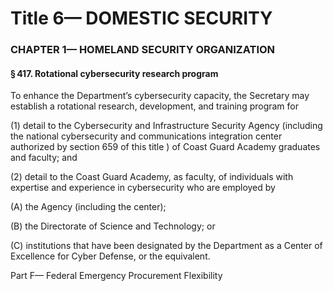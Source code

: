 
# Title 6— DOMESTIC SECURITY
### CHAPTER 1— HOMELAND SECURITY ORGANIZATION
#### § 417. Rotational cybersecurity research program

To enhance the Department’s cybersecurity capacity, the Secretary may establish a rotational research, development, and training program for

(1) detail to the Cybersecurity and Infrastructure Security Agency (including the national cybersecurity and communications integration center authorized by section 659 of this title ) of Coast Guard Academy graduates and faculty; and

(2) detail to the Coast Guard Academy, as faculty, of individuals with expertise and experience in cybersecurity who are employed by

(A) the Agency (including the center);

(B) the Directorate of Science and Technology; or

(C) institutions that have been designated by the Department as a Center of Excellence for Cyber Defense, or the equivalent.

Part F— Federal Emergency Procurement Flexibility
